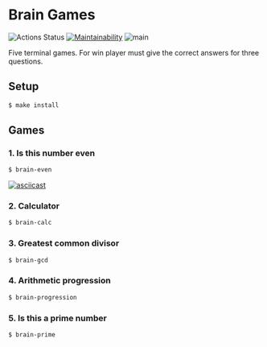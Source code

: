 # Brain Games

![Actions Status](https://github.com/orishko/backend-project-lvl1/workflows/hexlet-check/badge.svg) [![Maintainability](https://api.codeclimate.com/v1/badges/bf636b24f6f7a9ff75be/maintainability)](https://codeclimate.com/github/orishko/backend-project-lvl1/maintainability) ![main](https://github.com/orishko/backend-project-lvl1/actions/workflows/github-actions-lint.yml/badge.svg)

Five terminal games. For win player must give the correct answers for three questions.

## Setup

```sh
$ make install
```

## Games

### 1. Is this number even

```sh
$ brain-even
```

[![asciicast](https://asciinema.org/a/R4L2VelWgPLbpwreJKoO60H30.svg)](https://asciinema.org/a/R4L2VelWgPLbpwreJKoO60H30)

### 2. Сalculator

```sh
$ brain-calc
```

### 3. Greatest common divisor

```sh
$ brain-gcd
```

### 4. Arithmetic progression

```sh
$ brain-progression
```

### 5. Is this a prime number

```sh
$ brain-prime
```
